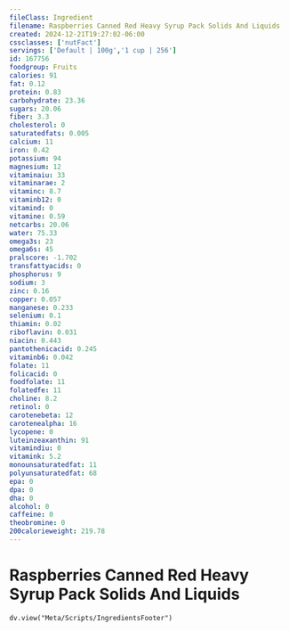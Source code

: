 ```yaml
---
fileClass: Ingredient
filename: Raspberries Canned Red Heavy Syrup Pack Solids And Liquids
created: 2024-12-21T19:27:02-06:00
cssclasses: ['nutFact']
servings: ['Default | 100g','1 cup | 256']
id: 167756
foodgroup: Fruits
calories: 91
fat: 0.12
protein: 0.83
carbohydrate: 23.36
sugars: 20.06
fiber: 3.3
cholesterol: 0
saturatedfats: 0.005
calcium: 11
iron: 0.42
potassium: 94
magnesium: 12
vitaminaiu: 33
vitaminarae: 2
vitaminc: 8.7
vitaminb12: 0
vitamind: 0
vitamine: 0.59
netcarbs: 20.06
water: 75.33
omega3s: 23
omega6s: 45
pralscore: -1.702
transfattyacids: 0
phosphorus: 9
sodium: 3
zinc: 0.16
copper: 0.057
manganese: 0.233
selenium: 0.1
thiamin: 0.02
riboflavin: 0.031
niacin: 0.443
pantothenicacid: 0.245
vitaminb6: 0.042
folate: 11
folicacid: 0
foodfolate: 11
folatedfe: 11
choline: 8.2
retinol: 0
carotenebeta: 12
carotenealpha: 16
lycopene: 0
luteinzeaxanthin: 91
vitamindiu: 0
vitamink: 5.2
monounsaturatedfat: 11
polyunsaturatedfat: 68
epa: 0
dpa: 0
dha: 0
alcohol: 0
caffeine: 0
theobromine: 0
200calorieweight: 219.78
---
```


# Raspberries Canned Red Heavy Syrup Pack Solids And Liquids

```dataviewjs
dv.view("Meta/Scripts/IngredientsFooter")
```
